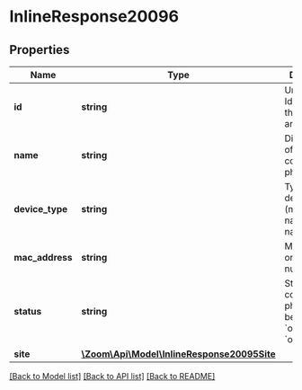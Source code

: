 # InlineResponse20096

## Properties
Name | Type | Description | Notes
------------ | ------------- | ------------- | -------------
**id** | **string** | Unique Identifier of the common area phone. | [optional] 
**name** | **string** | Display name of the common area phone. | [optional] 
**device_type** | **string** | Type of device (manufacturer name + model name). | [optional] 
**mac_address** | **string** | Mac address or serial number. | [optional] 
**status** | **string** | Status of the common area phone. It can be either &#x60;online&#x60; or &#x60;offline&#x60;. | [optional] 
**site** | [**\Zoom\Api\Model\InlineResponse20095Site**](InlineResponse20095Site.md) |  | [optional] 

[[Back to Model list]](../README.md#documentation-for-models) [[Back to API list]](../README.md#documentation-for-api-endpoints) [[Back to README]](../README.md)


